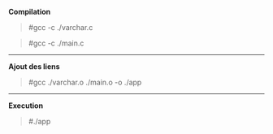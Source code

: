 **Compilation**
>#gcc -c ./varchar.c

>#gcc -c ./main.c
--------
**Ajout des liens**
> #gcc ./varchar.o ./main.o -o ./app
--------

**Execution**
> #./app
